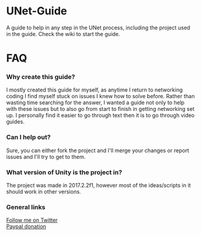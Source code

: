 # UNet-Guide
A guide to help in any step in the UNet process, including the project used in the guide. Check the wiki to start the guide.

# FAQ

### Why create this guide?
I mostly created this guide for myself, as anytime I return to networking coding I find myself stuck on issues I knew how to solve before. Rather than wasting time searching for the answer, I wanted a guide not only to help with these issues but to also go from start to finish in getting networking set up. I personally find it easier to go through text then it is to go through video guides.

### Can I help out?
Sure, you can either fork the project and I'll merge your changes or report issues and I'll try to get to them.

### What version of Unity is the project in?
The project was made in 2017.2.2f1, however most of the ideas/scripts in it should work in other versions.

### General links
[Follow me on Twitter](https://twitter.com/christides11)    
[Paypal donation](https://paypal.me/ChrisTides11)    

